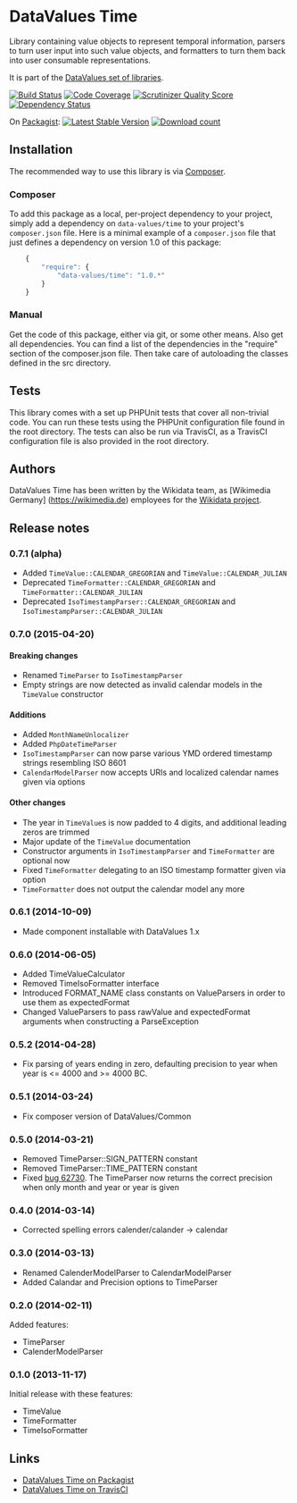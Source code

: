 # DataValues Time

Library containing value objects to represent temporal information, parsers to turn user input
into such value objects, and formatters to turn them back into user consumable representations.

It is part of the [DataValues set of libraries](https://github.com/DataValues).

[![Build Status](https://secure.travis-ci.org/DataValues/Time.png?branch=master)](http://travis-ci.org/DataValues/Time)
[![Code Coverage](https://scrutinizer-ci.com/g/DataValues/Time/badges/coverage.png?s=c5db7b37576dedaedd28d27a0e5fda2b79e86da6)](https://scrutinizer-ci.com/g/DataValues/Time/)
[![Scrutinizer Quality Score](https://scrutinizer-ci.com/g/DataValues/Time/badges/quality-score.png?s=3c66db1e59a8bf77f9e9a08760a92ca9c26538b9)](https://scrutinizer-ci.com/g/DataValues/Time/)
[![Dependency Status](https://www.versioneye.com/php/data-values:time/badge.png)](https://www.versioneye.com/php/data-values:time)

On [Packagist](https://packagist.org/packages/data-values/time):
[![Latest Stable Version](https://poser.pugx.org/data-values/time/version.png)](https://packagist.org/packages/data-values/time)
[![Download count](https://poser.pugx.org/data-values/time/d/total.png)](https://packagist.org/packages/data-values/time)

## Installation

The recommended way to use this library is via [Composer](http://getcomposer.org/).

### Composer

To add this package as a local, per-project dependency to your project, simply add a
dependency on `data-values/time` to your project's `composer.json` file.
Here is a minimal example of a `composer.json` file that just defines a dependency on
version 1.0 of this package:

```js
    {
        "require": {
            "data-values/time": "1.0.*"
        }
    }
```

### Manual

Get the code of this package, either via git, or some other means. Also get all dependencies.
You can find a list of the dependencies in the "require" section of the composer.json file.
Then take care of autoloading the classes defined in the src directory.

## Tests

This library comes with a set up PHPUnit tests that cover all non-trivial code. You can run these
tests using the PHPUnit configuration file found in the root directory. The tests can also be run
via TravisCI, as a TravisCI configuration file is also provided in the root directory.

## Authors

DataValues Time has been written by the Wikidata team, as [Wikimedia Germany]
(https://wikimedia.de) employees for the [Wikidata project](https://wikidata.org/).

## Release notes

### 0.7.1 (alpha)

* Added `TimeValue::CALENDAR_GREGORIAN` and `TimeValue::CALENDAR_JULIAN`
* Deprecated `TimeFormatter::CALENDAR_GREGORIAN` and `TimeFormatter::CALENDAR_JULIAN`
* Deprecated `IsoTimestampParser::CALENDAR_GREGORIAN` and `IsoTimestampParser::CALENDAR_JULIAN`

### 0.7.0 (2015-04-20)

#### Breaking changes
* Renamed `TimeParser` to `IsoTimestampParser`
* Empty strings are now detected as invalid calendar models in the `TimeValue` constructor

#### Additions
* Added `MonthNameUnlocalizer`
* Added `PhpDateTimeParser`
* `IsoTimestampParser` can now parse various YMD ordered timestamp strings resembling ISO 8601
* `CalendarModelParser` now accepts URIs and localized calendar names given via options

#### Other changes
* The year in `TimeValue`s is now padded to 4 digits, and additional leading zeros are trimmed
* Major update of the `TimeValue` documentation
* Constructor arguments in `IsoTimestampParser` and `TimeFormatter` are optional now
* Fixed `TimeFormatter` delegating to an ISO timestamp formatter given via option
* `TimeFormatter` does not output the calendar model any more

### 0.6.1 (2014-10-09)

* Made component installable with DataValues 1.x

### 0.6.0 (2014-06-05)

* Added TimeValueCalculator
* Removed TimeIsoFormatter interface
* Introduced FORMAT_NAME class constants on ValueParsers in order to use them as expectedFormat
* Changed ValueParsers to pass rawValue and expectedFormat arguments when constructing a ParseException

### 0.5.2 (2014-04-28)

* Fix parsing of years ending in zero, defaulting precision to year when
  year is <= 4000 and >= 4000 BC.

### 0.5.1 (2014-03-24)

* Fix composer version of DataValues/Common

### 0.5.0 (2014-03-21)

* Removed TimeParser::SIGN_PATTERN constant
* Removed TimeParser::TIME_PATTERN constant
* Fixed [bug 62730](https://bugzilla.wikimedia.org/show_bug.cgi?id=62730). The TimeParser now returns the correct precision when only month and year or year is given

### 0.4.0 (2014-03-14)

* Corrected spelling errors calender/calander -> calendar

### 0.3.0 (2014-03-13)

* Renamed CalenderModelParser to CalendarModelParser
* Added Calandar and Precision options to TimeParser

### 0.2.0 (2014-02-11)

Added features:

* TimeParser
* CalenderModelParser

### 0.1.0 (2013-11-17)

Initial release with these features:

* TimeValue
* TimeFormatter
* TimeIsoFormatter

## Links

* [DataValues Time on Packagist](https://packagist.org/packages/data-values/time)
* [DataValues Time on TravisCI](https://travis-ci.org/DataValues/Time)

